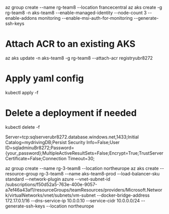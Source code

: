 az group create --name rg-team8 --location francecentral
az aks create -g rg-team8  -n aks-team8 --enable-managed-identity --node-count 3 --enable-addons monitoring --enable-msi-auth-for-monitoring  --generate-ssh-keys

# Attach ACR to an existing AKS 
az aks update -n aks-team8 -g rg-team8 --attach-acr registryubr8272

# Apply yaml config
kubectl apply -f <path-to-yaml>

# Delete a deployment if needed
kubectl delete -f <path-to-yaml>

Server=tcp:sqlserverubr8272.database.windows.net,1433;Initial Catalog=mydrivingDB;Persist Security Info=False;User ID=sqladminuBr8272;Password={your_password};MultipleActiveResultSets=False;Encrypt=True;TrustServerCertificate=False;Connection Timeout=30;

az group create --name rg-3-team8 --location northeurope
az aks create --resource-group rg-3-team8  --name aks-team8-prod --load-balancer-sku standard --network-plugin azure --vnet-subnet-id /subscriptions/f50d52a5-763e-400e-9057-a7ef46a43af1/resourceGroups/teamResources/providers/Microsoft.Network/virtualNetworks/vnet/subnets/vm-subnet  --docker-bridge-address 172.17.0.1/16 --dns-service-ip 10.0.0.10 --service-cidr 10.0.0.0/24 --generate-ssh-keys --location northeurope